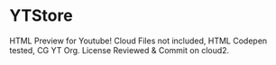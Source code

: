 # YTStore
HTML Preview for Youtube! Cloud Files not included, HTML Codepen tested, CG YT Org. License Reviewed & Commit on cloud2.
